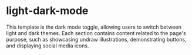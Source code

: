 # light-dark-mode
This template is the dark mode toggle, allowing users to switch between light and dark themes.  Each section contains content related to the page's purpose, such as showcasing undraw illustrations, demonstrating buttons, and displaying social media icons. 
